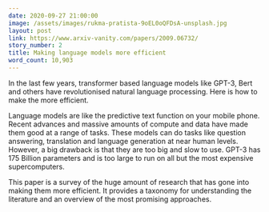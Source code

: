```yaml
---
date: 2020-09-27 21:00:00
image: /assets/images/rukma-pratista-9oEL0oQFDsA-unsplash.jpg
layout: post
link: https://www.arxiv-vanity.com/papers/2009.06732/
story_number: 2
title: Making language models more efficient
word_count: 10,903
---
```


In the last few years, transformer based language models like GPT-3, Bert and others have revolutionised natural language processing.  Here is how to make the more efficient.

Language models are like the predictive text function on your mobile phone. Recent advances and massive amounts of compute and data have made them good at a range of tasks. These models can do tasks like question answering, translation and language generation at near human levels. However, a big drawback is that they are too big and slow to use. GPT-3 has 175 Billion parameters and is too large to run on all but the most expensive supercomputers.

This paper is a survey of the huge amount of research that has gone into making them more efficient. It provides a taxonomy for understanding the literature and an overview of the most promising approaches.

